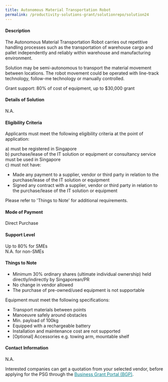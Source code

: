 ```yaml
---
title: Autonomous Material Transportation Robot
permalink: /productivity-solutions-grant/solutionrepo/solution24
---
```


#### Description

The Autonomous Material Transportation Robot carries out repetitive handling processes such as the transportation of warehouse cargo and pallet independently and reliably within warehouse and manufacturing environment.

Solution may be semi-autonomous to transport the material movement between locations. The robot movement could be operated with line-track technology, follow-me technology or manually controlled.


Grant support: 80% of cost of equipment, up to $30,000 grant

#### Details of Solution

N.A.

#### Eligibility Criteria

Applicants must meet the following eligibility criteria at the point of application:

a) must be registered in Singapore <br>
b) purchase/lease of the IT solution or equipment or consultancy service must be used in Singapore <br>
c) must not have:
- Made any payment to a supplier, vendor or third party in relation to the purchase/lease of the IT solution or equipment
- Signed any contract with a supplier, vendor or third party in relation to the purchase/lease of the IT solution or equipment

Please refer to 'Things to Note' for additional requirements.

#### Mode of Payment
Direct Purchase

#### Support Level
Up to 80% for SMEs <br>
N.A. for non-SMEs

#### Things to Note
- Minimum 30% ordinary shares (ultimate individual ownership) held directly/indirectly by Singaporean/PR
- No change in vendor allowed
- The purchase of pre-owned/used equipment is not supportable

Equipment must meet the following specifications: 
- Transport materials between points
- Manoeuvre safely around obstacles
- Min. payload of 100kg
- Equipped with a rechargeable battery
- Installation and maintenance cost are not supported
- [Optional] Accessories e.g. towing arm, mountable shelf

#### Contact Information
N.A.

Interested companies can get a quotation from your selected vendor, before applying for the PSG through the <a target='_blank' style='color:#037e8a' href='https://www.businessgrants.gov.sg/'>Business Grant Portal (BGP)</a>.
